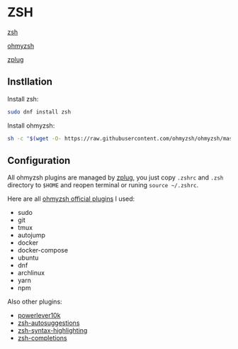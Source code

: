 # ZSH

[zsh](https://github.com/zsh-users/zsh)

[ohmyzsh](https://github.com/ohmyzsh/ohmyzsh)

[zplug](https://github.com/zplug/zplug)

## Instllation

Install zsh:

```bash
sudo dnf install zsh
```

Install ohmyzsh:

```bash
sh -c "$(wget -O- https://raw.githubusercontent.com/ohmyzsh/ohmyzsh/master/tools/install.sh)"
```

## Configuration

All ohmyzsh plugins are managed by [zplug](https://github.com/zplug/zplug), you just copy `.zshrc` and `.zsh` directory to `$HOME` and reopen terminal or runing `source ~/.zshrc`.

Here are all [ohmyzsh official plugins](https://github.com/ohmyzsh/ohmyzsh/wiki/Plugins) I used:

- sudo
- git
- tmux
- autojump
- docker
- docker-compose
- ubuntu
- dnf
- archlinux
- yarn
- npm

Also other plugins:

- [powerlever10k](https://github.com/romkatv/powerlevel10k)
- [zsh-autosuggestions](https://github.com/zsh-users/zsh-autosuggestions)
- [zsh-syntax-highlighting](https://github.com/zsh-users/zsh-syntax-highlighting)
- [zsh-completions](https://github.com/zsh-users/zsh-completions)
